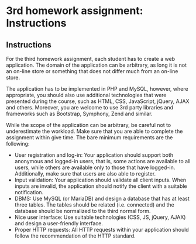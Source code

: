 # 3rd homework assignment: Instructions
## Instructions
For the third homework assignment, each student has to create a web application. The domain of the application can be arbitrary, as long it is not an on-line store or something that does not differ much from an on-line store.

The application has to be implemented in PHP and MySQL, however, where appropriate, you should also use additional technologies that were presented during the course, such as HTML, CSS, JavaScript, jQuery, AJAX and others. Moreover, you are welcome to use 3rd party libraries and frameworks such as Bootstrap, Symphony, Zend and similar.

While the scope of the application can be arbitrary, be careful not to underestimate the workload. Make sure that you are able to complete the assignment within give time. The bare minimum requirements are the following:

- User registration and log-in: Your application should support both anonymous and logged-in users, that is, some actions are available to all users, while others are available only to those that have logged-in. Additionally, make sure that users are also able to register.
- Input validation: Your application should validate all client inputs. When inputs are invalid, the application should notify the client with a suitable notification.
- DBMS: Use MySQL (or MariaDB) and design a database that has at least three tables. The tables should be related (i.e. connected) and the database should be normalized to the third normal form.
- Nice user interface: Use suitable technologies (CSS, JS, jQuery, AJAX) and design a user-friendly interface.
- Proper HTTP requests: All HTTP requests within your application should follow the recommendation of the HTTP standard.
